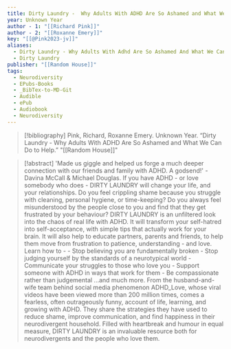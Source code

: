 ```yaml
---
title: Dirty Laundry -  Why Adults With ADHD Are So Ashamed and What We Can Do to Help
year: Unknown Year
author - 1: "[[Richard Pink]]"
author - 2: "[[Roxanne Emery]]"
key: "[[@Pink2023-jv]]"
aliases:
  - Dirty Laundry - Why Adults With Adhd Are So Ashamed And What We Can Do To Help
  - Dirty Laundry
publisher: "[[Random House]]"
tags:
  - Neurodiversity
  - EPubs-Books
  - _BibTex-to-MD-Git
  - Audible
  - ePub
  - Audiobook
  - Neurodiversity
---
```


> [!bibliography]
> Pink, Richard, Roxanne Emery. Unknown Year. “Dirty Laundry -  Why Adults With ADHD Are So Ashamed and What We Can Do to Help.” "[[Random House]]"

> [!abstract]
> 'Made us giggle and helped us forge a much deeper connection with our friends and family with ADHD. A godsend!' - Davina McCall & Michael Douglas. If you have ADHD - or love somebody who does - DIRTY LAUNDRY will change your life, and your relationships. Do you feel crippling shame because you struggle with cleaning, personal hygiene, or time-keeping? Do you always feel misunderstood by the people close to you and find that they get frustrated by your behaviour? DIRTY LAUNDRY is an unfiltered look into the chaos of real life with ADHD. It will transform your self-hatred into self-acceptance, with simple tips that actually work for your brain. It will also help to educate partners, parents and friends, to help them move from frustration to patience, understanding - and love. Learn how to -  - Stop believing you are fundamentally broken - Stop judging yourself by the standards of a neurotypical world - Communicate your struggles to those who love you - Support someone with ADHD in ways that work for them - Be compassionate rather than judgemental ...and much more. From the husband-and-wife team behind social media phenomenon ADHD_Love, whose viral videos have been viewed more than 200 million times, comes a fearless, often outrageously funny, account of life, learning, and growing with ADHD. They share the strategies they have used to reduce shame, improve communication, and find happiness in their neurodivergent household. Filled with heartbreak and humour in equal measure, DIRTY LAUNDRY is an invaluable resource both for neurodivergents and the people who love them.